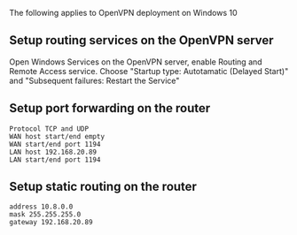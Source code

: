 The following applies to OpenVPN deployment on Windows 10

## Setup routing services on the OpenVPN server
Open Windows Services on the OpenVPN server, enable Routing and Remote Access service. Choose "Startup type: Autotamatic (Delayed Start)" and "Subsequent failures: Restart the Service"

## Setup port forwarding on the router

    Protocol TCP and UDP
    WAN host start/end empty
    WAN start/end port 1194
    LAN host 192.168.20.89
    LAN start/end port 1194

## Setup static routing on the router

    address 10.8.0.0
    mask 255.255.255.0
    gateway 192.168.20.89
